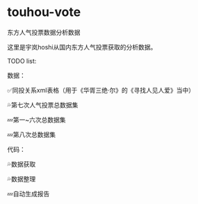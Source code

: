 # touhou-vote
东方人气投票数据分析数据


这里是宇岚hoshi从国内东方人气投票获取的分析数据。


TODO list:


数据：


✅同投关系xml表格（用于《华胥三绝·尔》的《寻找人见人爱》当中）


💦第七次人气投票总数据集


💤第一~六次总数据集


💤第八次总数据集


代码：


💦数据获取


💦数据整理


💤自动生成报告



